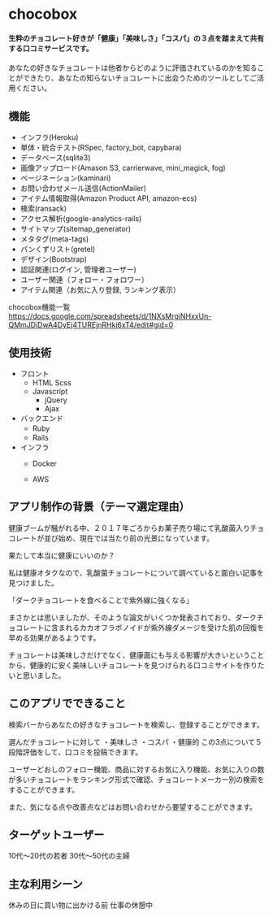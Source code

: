 # chocobox

#### 生粋のチョコレート好きが「健康」「美味しさ」「コスパ」の３点を踏まえて共有する口コミサービスです。

あなたの好きなチョコレートは他者からどのように評価されているのかを知ることができたり、あなたの知らないチョコレートに出会うためのツールとしてご活用ください。

## 機能

- インフラ(Heroku)
- 単体・統合テスト(RSpec, factory_bot, capybara)　
- データベース(sqlite3)
- 画像アップロード(Amason S3, carrierwave, mini_magick, fog)
- ページネーション(kaminari)
- お問い合わせメール送信(ActionMailer)
- アイテム情報取得(Amazon Product API, amazon-ecs)
- 検索(ransack)
- アクセス解析(google-analytics-rails)
- サイトマップ(sitemap_generator)
- メタタグ(meta-tags)
- パンくずリスト(gretel)
- デザイン(Bootstrap)
- 認証関連(ログイン, 管理者ユーザー)
- ユーザー関連（フォロー・フォロワー）
- アイテム関連（お気に入り登録, ランキング表示）


chocobox機能一覧
https://docs.google.com/spreadsheets/d/1NXsMrgiNHxxUn-QMmJDiDwA4DyEj4TUREjnRHki6xT4/edit#gid=0


## 使用技術
- フロント
    - HTML Scss 
    - Javascript
        - jQuery
        - Ajax
- バックエンド
    - Ruby　
    - Rails 
- インフラ
    - Docker
         
    - AWS
    
## アプリ制作の背景（テーマ選定理由）
健康ブームが騒がれる中、２０１７年ごろからお菓子売り場にて乳酸菌入りチョコレートが並び始め、現在では当たり前の光景になっています。

果たして本当に健康にいいのか？

私は健康オタクなので、乳酸菌チョコレートについて調べていると面白い記事を見つけました。

「ダークチョコレートを食べることで紫外線に強くなる」

まさかとは思いましたが、そのような論文がいくつか発表されており、ダークチョコレートに含まれるカカオフラボノイドが紫外線ダメージを受けた肌の回復を早める効果があるようです。

チョコレートは美味しさだけでなく、健康面にも与える影響が大きいということから、健康的に安く美味しいチョコレートを見つけられる口コミサイトを作りたいと思いました。

## このアプリでできること
検索バーからあなたの好きなチョコレートを検索し、登録することができます。

選んだチョコレートに対して
・美味しさ
・コスパ
・健康的
この3点について５段階評価をして、口コミを投稿できます。

ユーザーどおしのフォロー機能、商品に対するお気に入り機能、お気に入りの数が多いチョコレートをランキング形式で確認、チョコレートメーカー別の検索をすることができます。

また、気になる点や改善点などはお問い合わせから要望することができます。

## ターゲットユーザー
10代〜20代の若者
30代〜50代の主婦

## 主な利用シーン
休みの日に買い物に出かける前
仕事の休憩中
